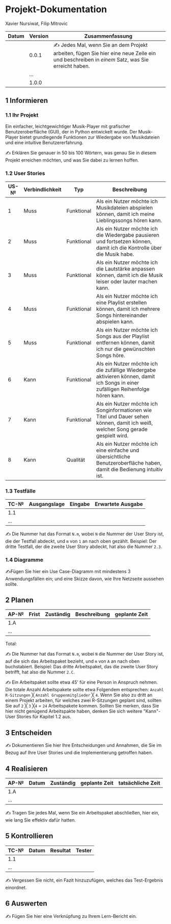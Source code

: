 
# Projekt-Dokumentation

Xavier Nursiwat, Filip Mitrovic

| Datum | Version | Zusammenfassung                                              |
| ----- | ------- | ------------------------------------------------------------ |
|       | 0.0.1   | ✍️ Jedes Mal, wenn Sie an dem Projekt arbeiten, fügen Sie hier eine neue Zeile ein und beschreiben in *einem* Satz, was Sie erreicht haben. |
|       | ...     |                                                              |
|       | 1.0.0   |                                                              |

## 1 Informieren

### 1.1 Ihr Projekt

Ein einfacher, leichtgewichtiger Musik-Player mit grafischer Benutzeroberfläche (GUI), der in Python entwickelt wurde. Der Musik-Player bietet grundlegende Funktionen zur Wiedergabe von Musikdateien und eine intuitive Benutzererfahrung.


✍️ Erklären Sie genauer in 50 bis 100 Wörtern, was genau Sie in diesem Projekt erreichen möchten, und was Sie dabei zu lernen hoffen.

### 1.2 User Stories

| US-№ | Verbindlichkeit | Typ           | Beschreibung                                         |
| ---- | --------------- | ------------- | --------------------------------------------------- |
| 1    | Muss            | Funktional    | Als ein Nutzer möchte ich Musikdateien abspielen können, damit ich meine Lieblingssongs hören kann. |
| 2    | Muss            | Funktional    | Als ein Nutzer möchte ich die Wiedergabe pausieren und fortsetzen können, damit ich die Kontrolle über die Musik habe. |
| 3    | Muss            | Funktional    | Als ein Nutzer möchte ich die Lautstärke anpassen können, damit ich die Musik leiser oder lauter machen kann. |
| 4    | Muss            | Funktional    | Als ein Nutzer möchte ich eine Playlist erstellen können, damit ich mehrere Songs hintereinander abspielen kann. |
| 5    | Muss            | Funktional    | Als ein Nutzer möchte ich Songs aus der Playlist entfernen können, damit ich nur die gewünschten Songs höre. |
| 6    | Kann            | Funktional    | Als ein Nutzer möchte ich die zufällige Wiedergabe aktivieren können, damit ich Songs in einer zufälligen Reihenfolge hören kann. |
| 7    | Kann            | Funktional    | Als ein Nutzer möchte ich Songinformationen wie Titel und Dauer sehen können, damit ich weiß, welcher Song gerade gespielt wird. |
| 8    | Kann            | Qualität      | Als ein Nutzer möchte ich eine einfache und übersichtliche Benutzeroberfläche haben, damit die Bedienung intuitiv ist. |




### 1.3 Testfälle

| TC-№ | Ausgangslage | Eingabe | Erwartete Ausgabe |
| ---- | ------------ | ------- | ----------------- |
| 1.1  |              |         |                   |
| ...  |              |         |                   |

✍️ Die Nummer hat das Format `N.m`, wobei `N` die Nummer der User Story ist, die der Testfall abdeckt, und `m` von `1` an nach oben gezählt. Beispiel: Der dritte Testfall, der die zweite User Story abdeckt, hat also die Nummer `2.3`.

### 1.4 Diagramme

✍️Fügen Sie hier ein Use Case-Diagramm mit mindestens 3 Anwendungsfällen ein; und eine Skizze davon, wie Ihre Netzseite aussehen sollte.

## 2 Planen

| AP-№ | Frist | Zuständig | Beschreibung | geplante Zeit |
| ---- | ----- | --------- | ------------ | ------------- |
| 1.A  |       |           |              |               |
| ...  |       |           |              |               |

Total: 

✍️ Die Nummer hat das Format `N.m`, wobei `N` die Nummer der User Story ist, auf die sich das Arbeitspaket bezieht, und `m` von `A` an nach oben buchstabiert. Beispiel: Das dritte Arbeitspaket, das die zweite User Story betrifft, hat also die Nummer `2.C`.

✍️ Ein Arbeitspaket sollte etwa 45' für eine Person in Anspruch nehmen. Die totale Anzahl Arbeitspakete sollte etwa Folgendem entsprechen: `Anzahl R-Sitzungen` ╳ `Anzahl Gruppenmitglieder` ╳ `4`. Wenn Sie also zu dritt an einem Projekt arbeiten, für welches zwei R-Sitzungen geplant sind, sollten Sie auf `2` ╳ `3` ╳`4` = `24` Arbeitspakete kommen. Sollten Sie merken, dass Sie hier nicht genügend Arbeitspakte haben, denken Sie sich weitere "Kann"-User Stories für Kapitel 1.2 aus.

## 3 Entscheiden

✍️ Dokumentieren Sie hier Ihre Entscheidungen und Annahmen, die Sie im Bezug auf Ihre User Stories und die Implementierung getroffen haben.

## 4 Realisieren

| AP-№ | Datum | Zuständig | geplante Zeit | tatsächliche Zeit |
| ---- | ----- | --------- | ------------- | ----------------- |
| 1.A  |       |           |               |                   |
| ...  |       |           |               |                   |

✍️ Tragen Sie jedes Mal, wenn Sie ein Arbeitspaket abschließen, hier ein, wie lang Sie effektiv dafür hatten.

## 5 Kontrollieren

| TC-№ | Datum | Resultat | Tester |
| ---- | ----- | -------- | ------ |
| 1.1  |       |          |        |
| ...  |       |          |        |

✍️ Vergessen Sie nicht, ein Fazit hinzuzufügen, welches das Test-Ergebnis einordnet.

## 6 Auswerten

✍️ Fügen Sie hier eine Verknüpfung zu Ihrem Lern-Bericht ein.
